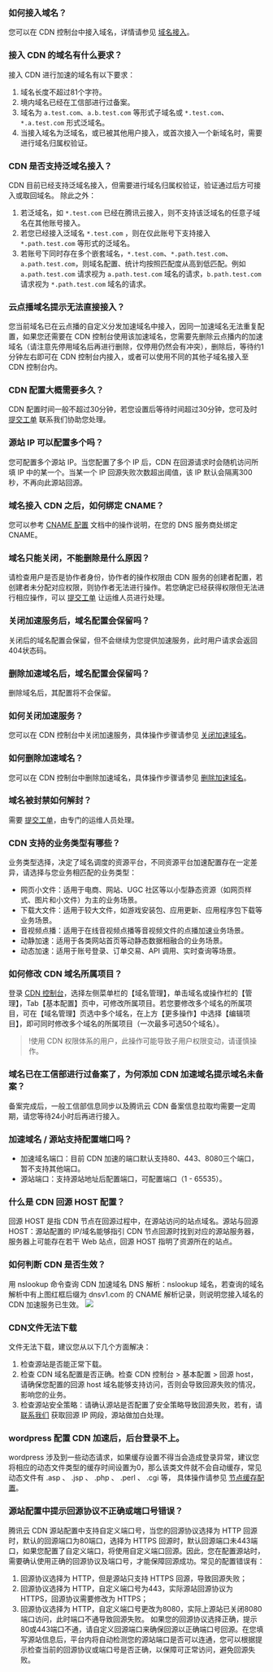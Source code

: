 [](id:q1)
### 如何接入域名？
您可以在 CDN 控制台中接入域名，详情请参见 [域名接入](https://cloud.tencent.com/document/product/228/41215)。

[](id:q2)
### 接入 CDN 的域名有什么要求？
接入 CDN 进行加速的域名有以下要求：
1. 域名长度不超过81个字符。
2. 境内域名已经在工信部进行过备案。
3. 域名为 `a.test.com`、`a.b.test.com` 等形式子域名或 `*.test.com`、`*.a.test.com` 形式泛域名。
4. 当接入域名为泛域名，或已被其他用户接入，或首次接入一个新域名时，需要进行域名归属权验证。

[](id:q3)
### CDN 是否支持泛域名接入？
CDN 目前已经支持泛域名接入，但需要进行域名归属权验证，验证通过后方可接入或取回域名。
除此之外：
1. 若泛域名，如 `*.test.com` 已经在腾讯云接入，则不支持该泛域名的任意子域名在其他账号接入。
2. 若您已经接入泛域名 `*.test.com` ，则在仅此账号下支持接入 `*.path.test.com` 等形式的泛域名。
3. 若账号下同时存在多个嵌套域名，`*.test.com`、`*.path.test.com`、`a.path.test.com`，则域名配置、统计均按照匹配度从高到低匹配。例如 `a.path.test.com` 请求视为 `a.path.test.com` 域名的请求，`b.path.test.com` 请求视为 `*.path.test.com` 域名的请求。


### 云点播域名提示无法直接接入？
您当前域名已在云点播的自定义分发加速域名中接入，因同一加速域名无法重复配置，如果您还需要在 CDN 控制台使用该加速域名，您需要先删除云点播内的加速域名（请注意先停用域名后再进行删除，仅停用仍然会有冲突），删除后，等待约1分钟左右即可在 CDN 控制台内接入，或者可以使用不同的其他子域名接入至 CDN 控制台内。

[](id:q4)
### CDN 配置大概需要多久？
CDN 配置时间一般不超过30分钟，若您设置后等待时间超过30分钟，您可及时 [提交工单](https://console.cloud.tencent.com/workorder/category) 联系我们协助您处理。

[](id:q5)
### 源站 IP 可以配置多个吗？
您可配置多个源站 IP。当您配置了多个 IP 后，CDN 在回源请求时会随机访问所填 IP 中的某一个。当某一个 IP 回源失败次数超出阈值，该 IP 默认会隔离300秒，不再向此源站回源。

[](id:q6)
### 域名接入 CDN 之后，如何绑定 CNAME？
您可以参考 [CNAME 配置](https://cloud.tencent.com/doc/product/228/3121) 文档中的操作说明，在您的 DNS 服务商处绑定 CNAME。

[](id:q7)
### 域名只能关闭，不能删除是什么原因？
请检查用户是否是协作者身份，协作者的操作权限由 CDN 服务的创建者配置，若创建者未分配对应权限，则协作者无法进行操作。若您确定已经获得权限但无法进行相应操作，可以 [提交工单](https://console.cloud.tencent.com/workorder/category) 让运维人员进行处理。

[](id:q8)
### 关闭加速服务后，域名配置会保留吗？
关闭后的域名配置会保留，但不会继续为您提供加速服务，此时用户请求会返回404状态码。

[](id:q9)
### 删除加速域名后，域名配置会保留吗？
删除域名后，其配置将不会保留。

[](id:q10)
### 如何关闭加速服务？
您可以在 CDN 控制台中关闭加速服务，具体操作步骤请参见 [关闭加速域名](https://cloud.tencent.com/document/product/228/41241#close)。

[](id:q11)
### 如何删除加速域名？
您可以在 CDN 控制台中删除加速域名，具体操作步骤请参见 [删除加速域名](https://cloud.tencent.com/document/product/228/41241#del)。

[](id:q12)
### 域名被封禁如何解封？
需要 [提交工单](https://console.cloud.tencent.com/workorder/category)，由专门的运维人员处理。

[](id:q13)
### CDN 支持的业务类型有哪些？
业务类型选择，决定了域名调度的资源平台，不同资源平台加速配置存在一定差异，请选择与您业务相匹配的业务类型：
- 网页小文件：适用于电商、网站、UGC 社区等以小型静态资源（如网页样式、图片和小文件）为主的业务场景。
- 下载大文件：适用于较大文件，如游戏安装包、应用更新、应用程序包下载等业务场景。
- 音视频点播：适用于在线音视频点播等音视频文件的点播加速业务场景。
- 动静加速：适用于各类网站首页等动静态数据相融合的业务场景。
- 动态加速：适用于账号登录、订单交易、API 调用、实时查询等场景。

[](id:q14)
### 如何修改 CDN 域名所属项目？

登录 [CDN 控制台](https://console.cloud.tencent.com/cdn)，选择左侧菜单栏的【域名管理】，单击域名或操作栏的【管理】，Tab【基本配置】页中，可修改所属项目。若您要修改多个域名的所属项目，可在【域名管理】页选中多个域名，在上方【更多操作】中选择【编辑项目】，即可同时修改多个域名的所属项目（一次最多可选50个域名）。

>!使用 CDN 权限体系的用户，此操作可能导致子用户权限变动，请谨慎操作。


[](id:m1)
### 域名已在工信部进行过备案了，为何添加 CDN 加速域名提示域名未备案？
备案完成后，一般工信部信息同步以及腾讯云 CDN 备案信息拉取均需要一定周期，请您等待24小时后再进行接入。

[](id:q16)
### 加速域名 / 源站支持配置端口吗？
- 加速域名端口：目前 CDN 加速的端口默认支持80、443、8080三个端口，暂不支持其他端口。
- 源站端口：支持源站地址后配置端口，可配置端口（1 - 65535）。

[](id:q17)
### 什么是 CDN 回源 HOST 配置？
回源 HOST 是指 CDN 节点在回源过程中，在源站访问的站点域名。源站与回源 HOST：源站配置的 IP/域名能够指引 CDN 节点回源时找到对应的源站服务器，服务器上可能存在若干 Web 站点，回源 HOST 指明了资源所在的站点。

[](id:q18)
### 如何判断 CDN 是否生效？

用 nslookup 命令查询 CDN 加速域名 DNS 解析：nslookup 域名，若查询的域名解析中有上图红框后缀为 dnsv1.com 的 CNAME 解析记录，则说明您接入域名的 CDN 加速服务已生效。
![](https://main.qcloudimg.com/raw/338c9de7a8c9fb4ab8682e5234ef1d76.png)


[](id:q19)
### CDN文件无法下载

文件无法下载，建议您从以下几个方面解决：
1. 检查源站是否能正常下载。
2. 检查 CDN 域名配置是否正确。检查 CDN 控制台 > 基本配置 > 回源 host，请确保您配置的回源 host 域名能够支持访问，否则会导致回源失败的情况，影响您的业务。
3. 检查源站安全策略：请确认源站是否配置了安全策略导致回源失败，若有，请 [联系我们](https://cloud.tencent.com/document/product/282/1558) 获取回源 IP 网段，源站做加白处理。

[](id:q20)
### wordpress 配置 CDN 加速后，后台登录不上。
wordpress 涉及到一些动态请求，如果缓存设置不得当会造成登录异常，建议您将相应的动态文件类型的缓存时间设置为0，那么该类文件就不会自动缓存，常见动态文件有 .asp 、 .jsp 、 .php 、 .perl 、 .cgi 等， 具体操作请参见 [节点缓存配置](https://cloud.tencent.com/document/product/228/41540)。


### 源站配置中提示回源协议不正确或端口号错误？

腾讯云 CDN 源站配置中支持自定义端口号，当您的回源协议选择为 HTTP 回源时，默认的回源端口为80端口，选择为 HTTPS 回源时，默认回源端口未443端口，如果您配置了自定义端口，将使用自定义端口回源。因此，您在配置源站时，需要确认使用正确的回源协议及端口号，才能保障回源成功。常见的配置错误有：
1. 回源协议选择为 HTTP，但是源站只支持 HTTPS 回源，导致回源失败；
2. 回源协议选择为 HTTP，自定义端口号为443，实际源站回源协议为 HTTPS，回源协议需要修改为 HTTPS；
3. 回源协议选择为 HTTP，自定义端口号更改为8080，实际上源站已关闭8080端口访问，此时端口不通导致回源失败。
如果您的回源协议选择正确，提示80或443端口不通，请自定义回源端口来确保回源以正确端口号回源。在您填写源站信息后，平台内将自动检测您的源站端口是否可以连通，您可以根据提示检查当前的回源协议或端口号是否正确，以保障可正常访问，避免回源失败。


